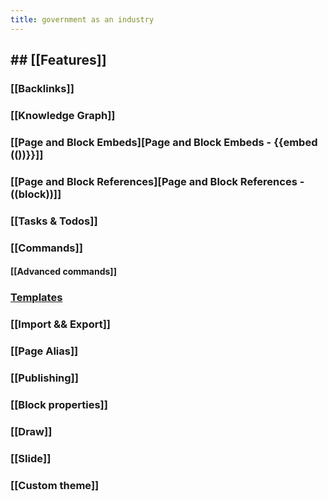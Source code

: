 ```yaml
---
title: government as an industry
---
```


## ## [[Features]]
### [[Backlinks]]
### [[Knowledge Graph]]
### [[Page and Block Embeds][Page and Block Embeds - {{embed (())}}]]
### [[Page and Block References][Page and Block References - ((block))]]
### [[Tasks & Todos]]
### [[Commands]]
#### [[Advanced commands]]
### [Templates](https://discuss.logseq.com/t/templates-how-to-create-edit-and-insert/200)
### [[Import && Export]]
### [[Page Alias]]
### [[Publishing]]
### [[Block properties]]
### [[Draw]]
### [[Slide]]
### [[Custom theme]]